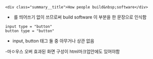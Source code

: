  `<div class="summary__title">How people build&nbsp;software</div>`
 - &nbsp;를 띄어쓰기 없이 쓰므로써 build&nbsp;software 이 부분을 한 문장으로 인식함



```
input type = "button"
button type = "button"
```
- input, button 태그 둘 중 아무거나 상관 없음


-마ㅇ우스 오버 효과된 화면 구성이 html마크업안에도 있어야함
